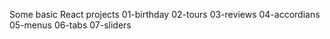 Some basic React projects
01-birthday
02-tours
03-reviews
04-accordians
05-menus
06-tabs
07-sliders
